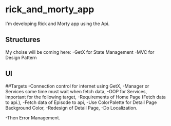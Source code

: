# rick_and_morty_app

I'm developing Rick and Morty app using the Api.

## Structures

My choise will be coming here:
-GetX for State Management
-MVC for Design Pattern

## UI


##Targets
-Connection control for internet using GetX,
-Manager or Services some time must wait when fetch data,
-OOP for Services, important for the following target, 
-Requirements of Home Page (Fetch data to api.),
-Fetch data of Episode to api,
-Use ColorPalette for Detail Page Background Color,
-Redesign of Detail Page,
-Do Localization.

-Then Error Management.